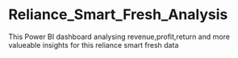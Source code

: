 # Reliance_Smart_Fresh_Analysis
This Power BI dashboard analysing revenue,profit,return and more valueable insights for this reliance smart fresh data
